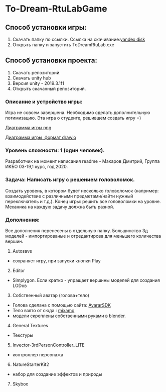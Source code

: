# To-Dream-RtuLabGame
## Способ установки игры:
1. Скачать папку по ссылки.
Ссылка на скачивание:[yandex disk](https://yadi.sk/d/UdppMT09PKsDfQ)
2. Открыть папку и запустить ToDreamRtuLab.exe

## Способ установки проекта:
1. Скачать репозиторий.
2. Скачать unity hub
3. Версия unity - 2019.3.1f1
4. Открыть скачанный репозиторий.
### Описание и устройство игры:
Игра не совсем завершена. Необходимо сделать дополнительную потимизацию.
Эта игра о студенте, решившем создать игру =) 

[Диаграмма игры png](https://yadi.sk/i/AejhEqcRiZBPDQ)

[Диаграмма игры, формат drawio](https://yadi.sk/d/h1zmoRcCivdh-w)
### Уровень сложности: 1 (один человек).
Разработчик на момент написания readme - Макаров Дмитрий, Группа ИКБО 03-19,1 курс, год 2020.
### Задача: Написать игру с решением головоломок.
Создать уровень, в котором будет несколько головоломок (например: взаимодействие с различными предметами/найти нужный переключатель и т.д.). Конец игры: решить все головоломки на уровне. Механика на каждую задачу должна быть разной.
### Дополнения:
Все дополнения перенесены в отдельную папку.
Большинство 3д моделей - импортированые и отредактирова для меньшего количества вершин.
1. Autosave 
  * сохраняет игру, при запуски кнопки Play
2. Editor
  * Simplygon. Если кратко - упращает вершины моделей для создания LODов 
3. Собственный аватар (голова+тело)
  * Голова сделана с помощью сайта:  [AvararSDK](https://avatarsdk.com/)
  * Тело взято от сюда : [mixamo](https://www.mixamo.com/)
  * модели скреплены собственными руками в blender.
4. General Textures
 * Текстуры
5. Invector-3rdPersonController_LITE
 * контроллер персонажа
6. NatureStarterKit2
* набор для создание эффектов и природы
7. Skybox
